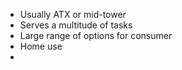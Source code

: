 - Usually ATX or mid-tower
- Serves a multitude of tasks
- Large range of options for consumer
- Home use
- 